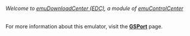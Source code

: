 ###### Welcome to [emuDownloadCenter (EDC)](https://github.com/PhoenixInteractiveNL/emuDownloadCenter/wiki/), a module of [emuControlCenter](https://github.com/PhoenixInteractiveNL/emuControlCenter/wiki/)

For more information about this emulator, visit the [**GSPort**](https://github.com/PhoenixInteractiveNL/emuDownloadCenter/wiki/Emulator-gsport#menu) page.

